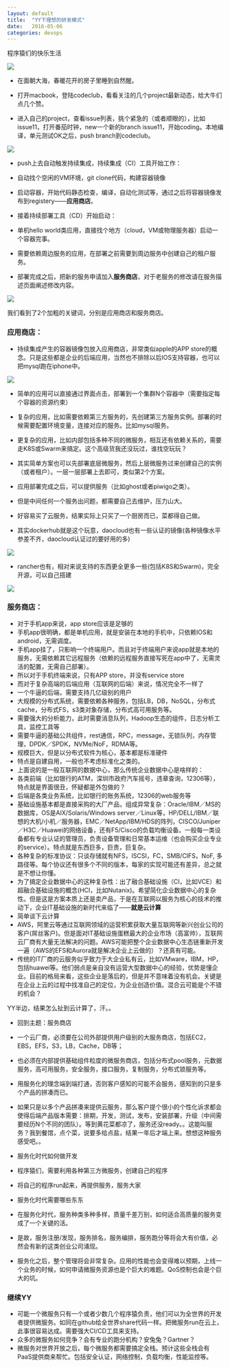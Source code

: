 ```yaml
---
layout: default
title:  "YY下理想的研发模式"
date:   2016-05-06
categories: devops
---
```


程序猿们的快乐生活

![](/assets/timg.jpeg)

- 在面朝大海，春暖花开的房子里睡到自然醒。

- 打开macbook，登陆codeclub，看看关注的几个project最新动态，给大牛们点几个赞。

- 进入自己的project，查看issue列表，挑个紧急的（或者顺眼的），比如issue11，打开番茄时钟，new一个新的branch issue11，开始coding。本地编译，单元测试OK之后，push branch到codeclub。

![](/assets/dev-model-1.png)


- push上去自动触发持续集成，持续集成（CI）工具开始工作：
 - 自动找个空闲的VM环境，git clone代码，构建容器镜像
 - 启动容器，开始代码静态检查，编译，自动化测试等，通过之后将容器镜像发布到registery——**应用商店**。

- 接着持续部署工具（CD）开始启动：
 - 单机hello world类应用，直接找个地方（cloud，VM或物理服务器）启动一个容器完事。
 - 需要依赖周边服务的应用，在部署之前需要到周边服务中创建自己的租户服务。
 - 部署完成之后，把新的服务申请加入**服务商店**，对于老服务的修改请在服务描述页面阐述修改内容。

![](/assets/dev-model-2.jpg)

我们看到了2个加粗的关键词，分别是应用商店和服务商店。

### 应用商店：

- 持续集成产生的容器镜像包放入应用商店，非常类似apple的APP store的概念。只是这些都是企业的后端应用，当然也不排除以后IOS支持容器，也可以把mysql跑在iphone中。

![](/assets/dev-model-3.png)


- 简单的应用可以直接通过界面点击，部署到一个集群N个容器中（需要指定每个容器的资源约束）
- 复杂的应用，比如需要依赖第三方服务的，先创建第三方服务实例。部署的时候需要配置环境变量，连接对应的服务。比如mysql服务。
- 更复杂的应用，比如内部包括多种不同的微服务，相互还有依赖关系的，需要走K8S或Swarm来搞定。这个高级货我还没玩过，谁找空玩玩？
 - 其实简单方案也可以先部署底层微服务，然后上层微服务过来创建自己的实例（或者租户）。一层一层部署上去即可，类似第2个方案。
- 应用部署完成之后，可以提供服务（比如ghost或者piwigo之类）。
- 但是中间任何一个服务出问题，都需要自己去维护，压力山大。
- 好容易买了云服务，结果实际上只买了一个厨房而已，菜都得自己做。

- 其实dockerhub就是这个玩意，daocloud也有一些认证的镜像(各种镜像水平参差不齐，daocloud认证过的要好用的多)

![](/assets/dev-model-4.png)

- rancher也有，相对来说支持的东西更全更多一些(包括K8S和Swarm)，完全开源，可以自己搭建

![](/assets/dev-model-5.png)

### 服务商店：

- 对于手机app来说，app store应该是足够的
 - 手机app很明确，都是单机应用，就是安装在本地的手机中，只依赖IOS和android，无需调度。
 - 手机app挂了，只影响一个终端用户。而且对于终端用户来说app就是本地的服务，无需依赖其它远程服务（依赖的远程服务直接写死在app中了，无需灵活的配置，无需自己部署）。
 - 所以对于手机终端来说，只有APP store，并没有service
store
- 而对于复杂高端的后端应用（互联网的后端）来说，情况完全不一样了
 - 一个牛逼的后端，需要支持几亿级别的用户
 - 大规模的分布式系统，需要依赖各种服务，包括LB，DB，NoSQL，分布式cache，分布式FS，s3类对象存储，分布式高可用服务等。
 - 需要强大的分析能力，此时需要消息队列，Hadoop生态的组件，日志分析工具，监控工具等
 - 需要牛逼的基础公共组件，rest通信，RPC，message，无锁队列，内存管理，DPDK／SPDK，NVMe/NoF，RDMA等。
 - 规模巨大，但是以分布式软件为核心，基本都是标准硬件
 - 特点是自建自用，一般也不考虑标准化之类的。
- 上面说的是一般互联网的数据中心，那么传统企业数据中心是啥样的：
 - 各类前端（比如银行的ATM，深圳市政府汽车摇号，违章查询，12306等），特点就是界面很丑，怀疑都是外包做的？
 - 后端是各类业务系统，比如银行的账务系统，12306的web服务等
 - 基础设施基本都是直接采购的大厂产品，组成异常复杂：Oracle/IBM／MS的数据库，OS是AIX/Solaris/Windows server／Linux等，HP/DELL/IBM／联想的大机/小机／服务器，EMC／NetApp/IBM/HDS的阵列，CISCO/Juniper／H3C／Huawei的网络设备，还有F5/Cisco的负载均衡设备。一般每一类设备都有专业认证的管理员，负责设备管理和日常基本运维（也会购买企业专业的service）。特点就是东西巨多，巨贵，巨复杂。
 - 各种复杂的标准协议：只谈存储就有NFS，ISCSI，FC，SMB/CIFS，NoF, 多路径等。每个协议还有很多个不同的版本，每家的实现可能还有差异，总之就是不想让你懂。
 - 为了搞定企业数据中心的这种复杂性：出了融合基础设施（CI，比如VCE）和超融合基础设施的概念(HCI，比如Nutanix)。希望简化企业数据中心的复杂性。但是这是方案本质上还是卖产品，于是在互联网以服务为核心的技术的推动下，企业IT基础设施的新时代来临了——**就是云计算**
- 简单谈下云计算
 - AWS，阿里云等通过互联网领域的运营积累获取大量互联网等新兴创业公司的客户(屌丝客户)。但是面对IT基础设施蛋糕最大的企业市场（高富帅），互联网云厂商有大量无法解决的问题。AWS可能把整个企业数据中心生态链重新开发一遍（AWS的EFS和Aurora就是解决企业上云做的）？还真有可能。
 - 传统的IT厂商的云服务似乎致力于大企业私有云，比如VMware，IBM，HP，包括huawei等。他们弱点是亲自没有运营大型数据中心的经验，优势是懂企业。目前的格局来看，这些企业是落后的，但是并不意味着没有机会。关键是在企业上云的过程中找准自己的定位，为企业创造价值。混合云可能是个不错的机会？

YY半边，结果怎么扯到云计算了，汗。。

- 回到主题：服务商店
 - 一个云厂商，必须要在公司外部提供用户级别的大服务商店，包括EC2，EBS，EFS，S3，LB，Cache，DB等；
 - 也必须在内部提供基础组件粒度的微服务商店，包括分布式pool服务，元数据服务，高可用服务，安全服务，接口服务，复制服务，分布式锁服务等。
 - 用服务化的理念端到端打通，否则客户感知的可能不会服务，感知到的只是多个产品的拼凑而已。
 - 如果只是以多个产品拼凑来提供云服务，那么客户提个很小的个性化诉求都会使得后端产品版本需要：排期，开发，测试，发布，安装部署，升级（中间需要经历N个不同的团队）。等到黄花菜都凉了，服务还没ready。。这能叫服务？我到餐馆，点个菜，说要多给点盐，结果一年后才端上来。想想这种服务感受吧。。

- 服务化时代如何做开发
 - 程序猿们，需要利用各种第三方微服务，创建自己的程序
 - 将自己的程序run起来，再提供服务，服务大家

- 服务化时代需要哪些东东
 - 在服务化时代，服务种类多种多样，质量千差万别，如何适合高质量的服务变成了一个关键的活。
 - 是故，服务注册/发现，服务排名，服务编排，服务跑分等将会大有价值，必然会有新的这类创业公司涌现。
 - 服务化之后，整个管理将会非常复杂。应用的性能也会变得难以预期，上线一个业务的时候，如何申请微服务资源也是个巨大的难题。QoS控制也会是个巨大的坑。

### 继续YY
- 可能一个微服务只有一个或者少数几个程序猿负责，他们可以为全世界的开发者提供微服务。如同在github给全世界share代码一样。把微服务run在云上，此事很容易达成。需要强大CI/CD工具来支持。
- 众多的微服务如何竞争？会有专业的跑分机构？安兔兔？Gartner？
- 微服务对世界开放之后，每个微服务都需要搞定全栈。预计这些全栈会有PaaS提供商来帮忙。包括安全认证，网络控制，负载均衡，性能监控等。